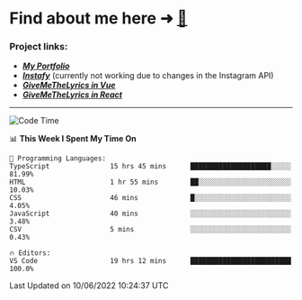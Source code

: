 # Find about me here ➜ [🧑](https://pauabella.dev)

### Project links:
- ***[My Portfolio](https://pauabella.dev)***
- ***[Instafy](https://instafy.me)*** (currently not working due to changes in the Instagram API)
- ***[GiveMeTheLyrics in Vue](https://lyrics.pauabella.dev)***
- ***[GiveMeTheLyrics in React](https://pauabella.dev/GiveMeTheLyrics)***

---
<!--START_SECTION:waka-->
![Code Time](http://img.shields.io/badge/Code%20Time-1%2C145%20hrs%2045%20mins-blue)

📊 **This Week I Spent My Time On** 

```text
💬 Programming Languages: 
TypeScript               15 hrs 45 mins      ████████████████████░░░░░   81.99% 
HTML                     1 hr 55 mins        ██░░░░░░░░░░░░░░░░░░░░░░░   10.03% 
CSS                      46 mins             █░░░░░░░░░░░░░░░░░░░░░░░░   4.05% 
JavaScript               40 mins             ░░░░░░░░░░░░░░░░░░░░░░░░░   3.48% 
CSV                      5 mins              ░░░░░░░░░░░░░░░░░░░░░░░░░   0.43%

🔥 Editors: 
VS Code                  19 hrs 12 mins      █████████████████████████   100.0%

```


 Last Updated on 10/06/2022 10:24:37 UTC
<!--END_SECTION:waka-->
